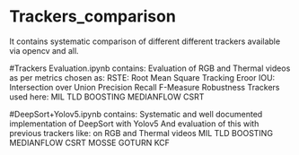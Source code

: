 # Trackers_comparison
It contains systematic comparison of different different trackers available via opencv and all.

#Trackers Evaluation.ipynb contains: 
Evaluation of RGB and Thermal videos as per metrics chosen as: 
RSTE: Root Mean Square Tracking Eroor
IOU: Intersection over Union
Precision 
Recall
F-Measure
Robustness
Trackers used here:
MIL
TLD
BOOSTING
MEDIANFLOW
CSRT

#DeepSort+Yolov5.ipynb contains:
Systematic and well documented implementation of DeepSort with Yolov5
And evaluation of this with previous trackers like:
on RGB and Thermal videos
MIL
TLD
BOOSTING
MEDIANFLOW
CSRT
MOSSE 
GOTURN
KCF
